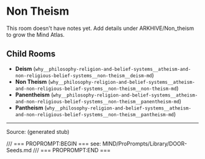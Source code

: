 # Non Theism

This room doesn't have notes yet. Add details under ARKHIVE/Non_theism to grow the Mind Atlas.

## Child Rooms
- **Deism** (`why__philosophy-religion-and-belief-systems__atheism-and-non-religious-belief-systems__non-theism__deism-md`)
- **Non Theism** (`why__philosophy-religion-and-belief-systems__atheism-and-non-religious-belief-systems__non-theism__non-theism-md`)
- **Panentheism** (`why__philosophy-religion-and-belief-systems__atheism-and-non-religious-belief-systems__non-theism__panentheism-md`)
- **Pantheism** (`why__philosophy-religion-and-belief-systems__atheism-and-non-religious-belief-systems__non-theism__pantheism-md`)

---
Source: (generated stub)

/// === PROPROMPT:BEGIN ===
see: MIND/ProPrompts/Library/DOOR-Seeds.md
/// === PROPROMPT:END ===
